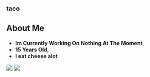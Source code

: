 

### taco
## About Me
- **Im Currently Working On Nothing At The Moment**,
- **15 Years Old**,
- **I eat cheese alot**
<img src="https://github-readme-stats.vercel.app/api?username=tacotacoenchilada&&show_icons=true&title_color=ffffff&icon_color=bb2acf&text_color=daf7dc&bg_color=151515">
<img src="https://github-readme-stats.vercel.app/api/top-langs/?username=tacotacoenchilada&theme=dark">
